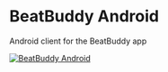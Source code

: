 # BeatBuddy Android
Android client for the BeatBuddy app

[![BeatBuddy Android](https://dashboard.buddybuild.com/api/statusImage?appID=56cc19ed3c5783010057fa57&branch=master&build=latest)](https://dashboard.buddybuild.com/apps/56cc19ed3c5783010057fa57/build/latest)
